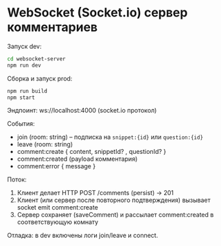 # WebSocket (Socket.io) сервер комментариев

Запуск dev:

```bash
cd websocket-server
npm run dev
```

Сборка и запуск prod:

```bash
npm run build
npm start
```

Эндпоинт: ws://localhost:4000 (socket.io протокол)

События:

- join (room: string) – подписка на `snippet:{id}` или `question:{id}`
- leave (room: string)
- comment:create { content, snippetId? , questionId? }
- comment:created (payload комментария)
- comment:error { message }

Поток:

1. Клиент делает HTTP POST /comments (persist) -> 201
2. Клиент (или сервер после повторного подтверждения) вызывает socket emit comment:create
3. Сервер сохраняет (saveComment) и рассылает comment:created в соответствующую комнату

Отладка: в dev включены логи join/leave и connect.
